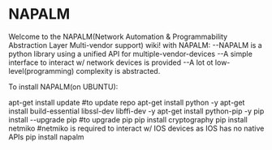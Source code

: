 # NAPALM

Welcome to the NAPALM(Network Automation & Programmability Abstraction Layer Multi-vendor support) wiki!
with NAPALM:
--NAPALM is a python library using a unified API for multiple-vendor-devices
--A simple interface to interact w/ network devices is provided
--A lot ot low-level(programming) complexity is abstracted.

To install NAPALM(on UBUNTU):

apt-get install update                                                #to update repo
apt-get install python -y
apt-get install build-essential libssl-dev libffi-dev -y
apt-get install python-pip -y
pip install --upgrade pip                                           #to upgrade pip
pip install cryptography
pip install netmiko                                       #netmiko is required to interact w/ IOS devices as IOS has no native APIs
pip install napalm
